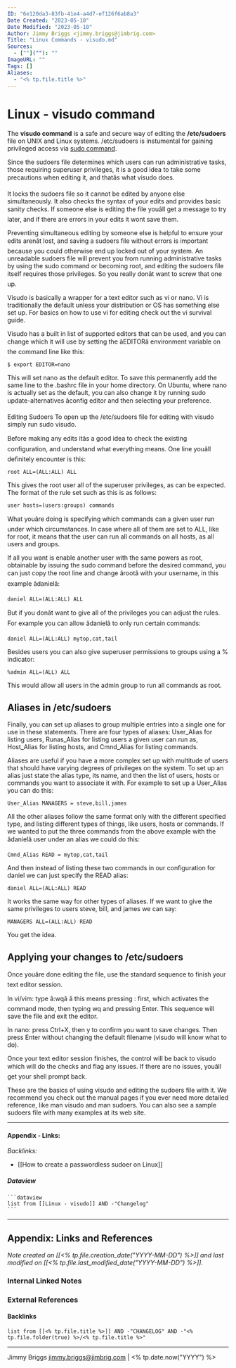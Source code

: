 ```yaml
---
ID: "6e120da3-83fb-41e4-a4d7-ef126f6ab8a3"
Date Created: "2023-05-10"
Date Modified: "2023-05-10"
Author: Jimmy Briggs <jimmy.briggs@jimbrig.com>
Title: "Linux Commands - visudo.md"
Sources: 
  - [""](""): ""
ImageURL: ""
Tags: []
Aliases:
  - "<% tp.file.title %>"
---
```



# Linux - visudo command

The **visudo command** is a safe and secure way of editing the **/etc/sudoers** file on UNIX and Linux systems. /etc/sudoers is instumental for gaining privileged access via [sudo command](https://www.unixtutorial.org/commands/sudo/).

Since the sudoers file determines which users can run administrative tasks, those requiring superuser privileges, it is a good idea to take some precautions when editing it, and thatâs what visudo does.

It locks the sudoers file so it cannot be edited by anyone else simultaneously. It also checks the syntax of your edits and provides basic sanity checks. If someone else is editing the file youâll get a message to try later, and if there are errors in your edits it wont save them.

Preventing simultaneous editing by someone else is helpful to ensure your edits arenât lost, and saving a sudoers file without errors is important because you could otherwise end up locked out of your system. An unreadable sudoers file will prevent you from running administrative tasks by using the sudo command or becoming root, and editing the sudoers file itself requires those privileges. So you really donât want to screw that one up.

Visudo is basically a wrapper for a text editor such as vi or nano. Vi is traditionally the default unless your distribution or OS has something else set up. For basics on how to use vi for editing check out the vi survival guide.

Visudo has a built in list of supported editors that can be used, and you can change which it will use by setting the âEDITORâ environment variable on the command line like this:

```command
$ export EDITOR=nano
```

This will set nano as the default editor. To save this permanently add the same line to the .bashrc file in your home directory. On Ubuntu, where nano is actually set as the default, you can also change it by running sudo update-alternatives âconfig editor and then selecting your preference.

Editing Sudoers To open up the /etc/sudoers file for editing with visudo simply run sudo visudo.

Before making any edits itâs a good idea to check the existing configuration, and understand what everything means. One line youâll definitely encounter is this:

```command
root ALL=(ALL:ALL) ALL
```

This gives the root user all of the superuser privileges, as can be expected. The format of the rule set such as this is as follows:

```command
user hosts=(users:groups) commands
```

What youâre doing is specifying which commands can a given user run under which circumstances. In case where all of them are set to ALL, like for root, it means that the user can run all commands on all hosts, as all users and groups.

If all you want is enable another user with the same powers as root, obtainable by issuing the sudo command before the desired command, you can just copy the root line and change ârootâ with your username, in this example âdanielâ:

```command
daniel ALL=(ALL:ALL) ALL
```

But if you donât want to give all of the privileges you can adjust the rules. For example you can allow âdanielâ to only run certain commands:

```command
daniel ALL=(ALL:ALL) mytop,cat,tail
```

Besides users you can also give superuser permissions to groups using a % indicator:

```command
%admin ALL=(ALL) ALL
```

This would allow all users in the admin group to run all commands as root.

## Aliases in /etc/sudoers

Finally, you can set up aliases to group multiple entries into a single one for use in these statements. There are four types of aliases: User_Alias for listing users, Runas_Alias for listing users a given user can run as, Host_Alias for listing hosts, and Cmnd_Alias for listing commands.

Aliases are useful if you have a more complex set up with multitude of users that should have varying degrees of privileges on the system. To set up an alias just state the alias type, its name, and then the list of users, hosts or commands you want to associate it with. For example to set up a User_Alias you can do this:

```command
User_Alias MANAGERS = steve,bill,james
```

All the other aliases follow the same format only with the different specified type, and listing different types of things, like users, hosts or commands. If we wanted to put the three commands from the above example with the âdanielâ user under an alias we could do this:

```command
Cmnd_Alias READ = mytop,cat,tail
```

And then instead of listing these two commands in our configuration for daniel we can just specify the READ alias:

```command
daniel ALL=(ALL:ALL) READ
```

It works the same way for other types of aliases. If we want to give the same privileges to users steve, bill, and james we can say:

```command
MANAGERS ALL=(ALL:ALL) READ
```

You get the idea.

## Applying your changes to /etc/sudoers

Once youâre done editing the file, use the standard sequence to finish your text editor session.

In vi/vim: type â:wqâ â this means pressing : first, which activates the command mode, then typing wq and pressing Enter. This sequence will save the file and exit the editor.

In nano: press Ctrl+X, then y to confirm you want to save changes. Then press Enter without changing the default filename (visudo will know what to do).

Once your text editor session finishes, the control will be back to visudo which will do the checks and flag any issues. If there are no issues, youâll get your shell prompt back.

These are the basics of using visudo and editing the sudoers file with it. We recommend you check out the manual pages if you ever need more detailed reference, like man visudo and man sudoers. You can also see a sample sudoers file with many examples at its web site.

***

#### Appendix - Links:

*Backlinks:*

- [[How to create a passwordless sudoer on Linux]]

##### Dataview


	```dataview
	list from [[Linux - visudo]] AND -"Changelog"
	```

***

## Appendix: Links and References

*Note created on [[<% tp.file.creation_date("YYYY-MM-DD") %>]] and last modified on [[<% tp.file.last_modified_date("YYYY-MM-DD") %>]].*

### Internal Linked Notes

### External References

#### Backlinks

```dataview
list from [[<% tp.file.title %>]] AND -"CHANGELOG" AND -"<% tp.file.folder(true) %>/<% tp.file.title %>"
```


***

Jimmy Briggs <jimmy.briggs@jimbrig.com> | <% tp.date.now("YYYY") %>